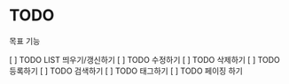 # TODO

목표 기능

[ ] TODO LIST 띄우기/갱신하기
[ ] TODO 수정하기
[ ] TODO 삭제하기
[ ] TODO 등록하기
[ ] TODO 검색하기
[ ] TODO 태그하기
[ ] TODO 페이징 하기

